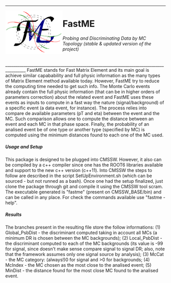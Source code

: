 ________________________________________________________________________________________
<img align="left" src="https://raw.githubusercontent.com/mmelodea/FastME/master/fme_logo.png" width="180"> <h1>FastME</h1>
<h6>Probing and Discriminating Data by MC Topology (stable & updated version of the project)</h6>
________________________________________________________________________________________
FastME stands for Fast Matrix Element and its main goal is achieve similar capabability and full physic information as the many types of Matrix Element method available today. However, FastME try to reduce the computing time needed to get such info.  
The Monte Carlo events already contain the full physic information (that can be in higher orders of parameters correction) about the related event and FastME uses these events as inputs to compute in a fast way the nature (signal/background) of a specific event (a data event, for instance). The process relies into compare de available parameters (pT and eta) between the event and the MC. Such comparison allows one to compute the distance between an event and each MC in that phase space. Finally, the probability of an analised event be of one type or another type (specified by MC) is computed using the minimum distances found to each one of the MC used.

<h5>Usage and Setup</h5>  
This package is designed to be plugged into CMSSW. However, it also can be compiled by a c++ compiler since one has the ROOT6 libraries available and support to the new c++ version (c++11).  
Into CMSSW the steps to follow are described in the script SetUpEnvironment.sh (which can be sourced - but not runned as a bash). Once one had the setup finalized, just clone the package through git and compile it using the CMSSW tool scram. The executable generated is "fastme" (present on CMSSW_BASE/bin) and can be called in any place. For check the commands available use "fastme -help".

<h5>Results</h5>
The branches present in the resulting file store the follow informations:  
(1) Global_PsbDist - the discriminant computed taking in account all MCs (a minimum DR is chosen between the MC backgrounds);  
(2) Local_PsbDist - the discriminant computed to each of the MC backgrounds (its value is -99 for signal, since doesn't make sense compare signal to signal DR; also, note that the framework assumes only one signal source by analysis);  
(3) McCat - the MC category: (always!)0 for signal and >0 for backgrounds;  
(4) McIndex - the MC chosen as the most close to the analised event;  
(5) MinDist - the distance found for the most close MC found to the analised event.
